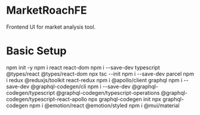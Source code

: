 # MarketRoachFE
Frontend UI for market analysis tool.

# Basic Setup
npm init -y
npm i react react-dom
npm i --save-dev typescript @types/react @types/react-dom
npx tsc --init
npm i --save-dev parcel
npm i redux @reduxjs/toolkit react-redux
npm i @apollo/client graphql
npm i --save-dev @graphql-codegen/cli
npm i --save-dev @graphql-codegen/typescript @graphql-codegen/typescript-operations @graphql-codegen/typescript-react-apollo
npx graphql-codegen init
npx graphql-codegen
npm i @emotion/react @emotion/styled
npm i @mui/material
